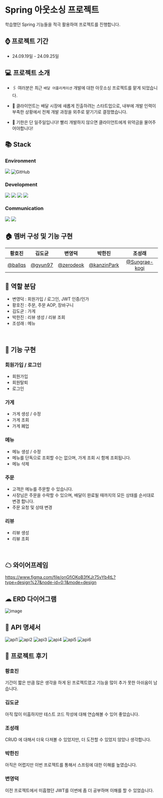 # Spring 아웃소싱 프로젝트

학습했던 Spring 기능들을 적극 활용하여 프로젝트를 진행합니다.

## ⌚ 프로젝트 기간
* 24.09.19일 - 24.09.25일

## 💻 프로젝트 소개

* 🖇️ 여러분은 최근 `배달 어플리케이션` 개발에 대한 아웃소싱 프로젝트를 맡게 되었습니다. 

* 🏁 클라이언트는 배달 시장에 새롭게 진출하려는 스타트업으로, 내부에 개발 인력이 부족한 상황에서 전체 개발 과정을 외주로 맡기기로 결정했습니다. 

* 🚨 기한은 단 일주일입니다! 빨리 개발하지 않으면 클라이언트에게 위약금을 물어주어야합니다!


## 📚 Stack
### Environment
<img src="https://img.shields.io/badge/IntelliJ-221E68?style=for-the-badge&logo=IntelliJ IDEA&logoColor=white"/> <img alt="GitHub" src ="https://img.shields.io/badge/GitHub-181717.svg?&style=for-the-badge&logo=GitHub&logoColor=white"/>

### Development
 <img src="https://img.shields.io/badge/Spring Boot-6DB33F?style=for-the-badge&logo=Spring Boot&logoColor=white"/> <img src="https://img.shields.io/badge/MySQL-4479A1?style=for-the-badge&logo=MySQL&logoColor=white"/>
 <img src="https://img.shields.io/badge/Spring JPA-6DB33F?style=for-the-badge&logo=JPA&logoColor=white"/>
 <img src="https://img.shields.io/badge/Spring JWT-FBBA00?style=for-the-badge&logo=JWT&logoColor=white"/> 

### Communication
 <img src="https://img.shields.io/badge/slack-4A154B?style=for-the-badge&logo=slack&logoColor=white"> <img src="https://img.shields.io/badge/notion-000000?style=for-the-badge&logo=notion&logoColor=white">


## 🏠 멤버 구성 및 기능 구현

| 황호진 | 김도균 | 변영덕 | 박한진 | 조성래 |
|:---:|:---:|:---:|:---:|:---:|
| [@ballqs](https://github.com/ballqs) | [@gyun97](https://github.com/gyun97) | [@zerodeok](https://github.com/zerodeok) | [@kanzinPark](https://github.com/kanzinPark) | [@Sungrae-kogi](https://github.com/Sungrae-kogi) |

## 🤝 역할 분담
* 변영덕 : 회원가입 / 로그인, JWT 인증/인가
* 황호진 : 주문, 주문 AOP, 장바구니
* 김도균 : 가게
* 박한진 : 리뷰 생성 / 리뷰 조회
* 조성래 : 메뉴
<br>

## 🚩 기능 구현

### 회원가입 / 로그인
 * 회원가입
 * 회원탈퇴
 * 로그인

### 가게
 * 가게 생성 / 수정
 * 가게 조회
 * 가게 폐업

### 메뉴
 * 메뉴 생성 / 수정
 * 메뉴를 단독으로 조회할 수는 없으며, 가게 조회 시 함께 조회됩니다.
 * 메뉴 삭제
   
### 주문
 * 고객은 메뉴를 주문할 수 있습니다.
 * 사장님은 주문을 수락할 수 있으며, 배달이 완료될 때까지의 모든 상태를 순서대로 변경 합니다.
 * 주문 요청 및 상태 변경
   
### 리뷰
 * 리뷰 생성
 * 리뷰 조회
<br>
   
## ☁ 와이어프레임
https://www.figma.com/file/onGfiOKoB3fKJr75vYb4tL?type=design%27&node-id=0:1&mode=design
## ☁ ERD 다이어그램
![image](https://github.com/user-attachments/assets/e9348aeb-368f-409b-9a30-ac0ec2709eb3)

## 📑 API 명세서
![api1](https://github.com/user-attachments/assets/833fd8bc-9e07-45e1-9c67-afd31528d644)
![api2](https://github.com/user-attachments/assets/aaee2c6d-1bf4-4208-af9d-dcf2de280e8a)
![api3](https://github.com/user-attachments/assets/d14f8c31-0fdc-48a2-85cd-74cacc7e1f63)
![api4](https://github.com/user-attachments/assets/fbc7c387-1e52-43ee-aafb-a9f094f42303)
![api5](https://github.com/user-attachments/assets/11722a4c-1971-462e-a45b-bb7f898b8fb6)
![api6](https://github.com/user-attachments/assets/fa5c22e5-856b-4aae-a806-9d33b3cba3dd)

## 📑 프로젝트 후기

### 황호진
기간이 짧은 만큼 많은 생각을 하게 된 프로젝트였고 기능을 많이 추가 못한 아쉬움이 남습니다.

### 김도균
아직 많이 미흡하지만 테스트 코드 작성에 대해 연습해볼 수 있어 좋았습니다.

### 조성래
CRUD 에 대해서 더욱 다져볼 수 있었지만, 더 도전할 수 있었지 않았나 생각합니다.

### 박한진
아직은 어렵지만 이번 프로젝트를 통해서 스프링에 대한 이해를 높였습니다.

### 변영덕
이전 프로젝트에서 미흡했던 JWT를 이번에 좀 더 공부하며 이해를 할 수 있었습니다.


